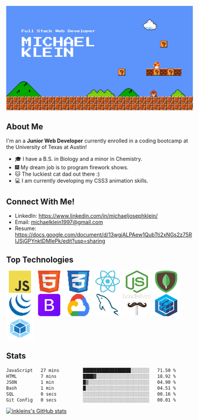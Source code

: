 
![Banner Image](./assets/images/Banner-github.png)

<!-- # Hello fellow developers and employers!  I'm Michael! <img src="https://user-images.githubusercontent.com/1303154/88677602-1635ba80-d120-11ea-84d8-d263ba5fc3c0.gif" width="28px" alt="hi"> -->


## About Me
I'm an a **Junior Web Developer** currently enrolled in a coding bootcamp at the University of Texas at Austin!

- :mortar_board: I have a B.S. in Biology and a minor in Chemistry.
- :fireworks: My dream job is to program firework shows.
- :cat: The luckiest cat dad out there :)
- :computer: I am currently developing my CSS3 animation skills.

## Connect With Me!

- LinkedIn: https://www.linkedin.com/in/michaeljosephklein/
- Email: michaelklein1997@gmail.com
- Resume: https://docs.google.com/document/d/13wgjALPAew1QubTti2xNGs2z75RIJSjGPYnktDMlePk/edit?usp=sharing

## Top Technologies
![JavaScript Logo](./assets/images/javascript-logo.png)
![HTML5 Logo](./assets/images/html5-logo.png)
![CSS3 Logo](./assets/images/css3-logo.png)
![ReactJS Logo](./assets/images/react-logo.png)
![NodeJS Logo](./assets/images/nodejs-logo.png)
![MongoDB Logo](./assets/images/mongoDB-logo.png)
![jQuery Logo](./assets/images/jQuery-logo.png)
![Bootstrap Logo](./assets/images/Bootstrap-logo.png)
![Google Cloud Serives Logo](./assets/images/google-platform-logo.png)
![mySQL Logo](./assets/images/mySQL-logo.png)
![handlebars Logo](./assets/images/handlebars.png)
![sequelize logo](./assets/images/sequelize-logo.png)
![webpack logo](./assets/images/webpack-logo.png)

## Stats 

<!--START_SECTION:waka-->

```text
JavaScript   27 mins         ██████████████████░░░░░░░   71.50 %
HTML         7 mins          ████▓░░░░░░░░░░░░░░░░░░░░   18.92 %
JSON         1 min           █▒░░░░░░░░░░░░░░░░░░░░░░░   04.90 %
Bash         1 min           █░░░░░░░░░░░░░░░░░░░░░░░░   04.51 %
SQL          0 secs          ░░░░░░░░░░░░░░░░░░░░░░░░░   00.16 %
Git Config   0 secs          ░░░░░░░░░░░░░░░░░░░░░░░░░   00.01 %
```

<!--END_SECTION:waka-->

[![inkleins's GitHub stats](https://github-readme-stats.vercel.app/api?username=inklein1997&theme=tokyonight&hide=stars)](https://github.com/inklein1997/github-readme-stats)

